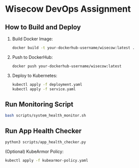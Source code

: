 # Wisecow DevOps Assignment

## How to Build and Deploy
1. Build Docker Image:
   ```bash
   docker build -t your-dockerhub-username/wisecow:latest .
   ```

2. Push to DockerHub:
   ```bash
   docker push your-dockerhub-username/wisecow:latest
   ```

3. Deploy to Kubernetes:
   ```bash
   kubectl apply -f deployment.yaml
   kubectl apply -f service.yaml
   ```

## Run Monitoring Script
```bash
bash scripts/system_health_monitor.sh
```

## Run App Health Checker
```bash
python3 scripts/app_health_checker.py
```

(Optional) KubeArmor Policy:
```bash
kubectl apply -f kubearmor-policy.yaml
```
